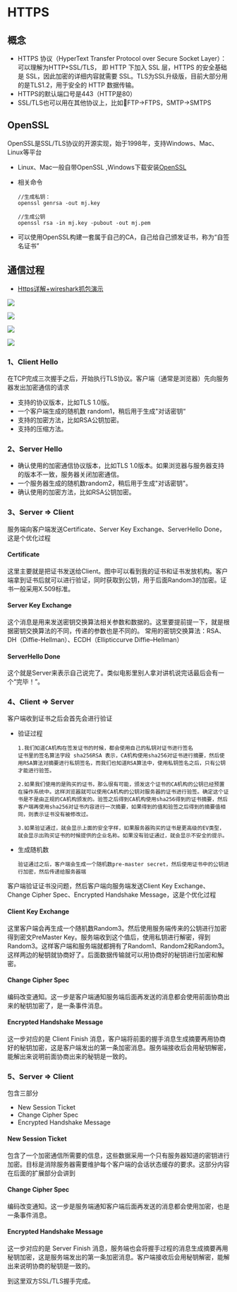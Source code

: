# HTTPS

## 概念

+ HTTPS 协议（HyperText Transfer Protocol over Secure Socket Layer）：可以理解为HTTP+SSL/TLS， 即 HTTP 下加入 SSL 层，HTTPS 的安全基础是 SSL，因此加密的详细内容就需要 SSL。TLS为SSL升级版，目前大部分用的是TLS1.2，用于安全的 HTTP 数据传输。
+ HTTPS的默认端口号是443（HTTP是80）
+ SSL/TLS也可以用在其他协议上，比如FTP->FTPS，SMTP->SMTPS

## OpenSSL

OpenSSL是SSL/TLS协议的开源实现，始于1998年，支持Windows、Mac、Linux等平台

+ Linux、Mac一般自带OpenSSL ,Windows下载安装[OpenSSL](https://slproweb.com/products/Win32OpenSSL.html)

+ 相关命令

  ```
  //生成私钥：
  openssl genrsa -out mj.key 
  
  //生成公钥
  openssl rsa -in mj.key -pubout -out mj.pem
  ```

+ 可以使用OpenSSL构建一套属于自己的CA，自己给自己颁发证书，称为“自签名证书”

## 通信过程

+ [Https详解+wireshark抓包演示](https://www.jianshu.com/p/a3a25c6627ee)

![](images/network_https_process_1.jpeg)

![](images/network_https_process_2.png)

![](images/network_https_process_3.jpeg)

![](images/network_https_process_4.webp)

### 1、Client Hello

在TCP完成三次握手之后，开始执行TLS协议。客户端（通常是浏览器）先向服务器发出加密通信的请求

+ 支持的协议版本，比如TLS 1.0版。
+ 一个客户端生成的随机数 random1，稍后用于生成"对话密钥“
+ 支持的加密方法，比如RSA公钥加密。
+ 支持的压缩方法。

### 2、Server Hello

+ 确认使用的加密通信协议版本，比如TLS 1.0版本。如果浏览器与服务器支持的版本不一致，服务器关闭加密通信。
+ 一个服务器生成的随机数random2，稍后用于生成"对话密钥"。
+ 确认使用的加密方法，比如RSA公钥加密。

### 3、Server => Client

服务端向客户端发送Certificate、Server Key Exchange、ServerHello Done，这是个优化过程

#### Certificate

这里主要就是把证书发送给Client。图中可以看到我的证书和证书发放机构。客户端拿到证书后就可以进行验证，同时获取到公钥，用于后面Random3的加密。证书一般采用X.509标准。

#### Server Key Exchange

这个消息是用来发送密钥交换算法相关参数和数据的。这里要提前提一下，就是根据密钥交换算法的不同，传递的参数也是不同的。
 常用的密钥交换算法：RSA、DH（Diffie-Hellman）、ECDH（Ellipticcurve Diffie–Hellman）

#### ServerHello Done

这个就是Server来表示自己说完了。类似电影里别人拿对讲机说完话最后会有一个“完毕！”。

### 4、Client => Server

客户端收到证书之后会首先会进行验证

+ 验证过程

  ```
  1.我们知道CA机构在签发证书的时候，都会使用自己的私钥对证书进行签名
  证书里的签名算法字段 sha256RSA 表示，CA机构使用sha256对证书进行摘要，然后使用RSA算法对摘要进行私钥签名，而我们也知道RSA算法中，使用私钥签名之后，只有公钥才能进行验签。
  
  2.如果我们使用的是购买的证书，那么很有可能，颁发这个证书的CA机构的公钥已经预置在操作系统中。这样浏览器就可以使用CA机构的公钥对服务器的证书进行验签。确定这个证书是不是由正规的CA机构颁发的。验签之后得到CA机构使用sha256得到的证书摘要，然后客户端再使用sha256对证书内容进行一次摘要，如果得到的值和验签之后得到的摘要值相同，则表示证书没有被修改过。
  
  3.如果验证通过，就会显示上面的安全字样，如果服务器购买的证书是更高级的EV类型，就会显示出购买证书的时候提供的企业名称。如果没有验证通过，就会显示不安全的提示。
  ```

+ 生成随机数

  ```
  验证通过之后，客户端会生成一个随机数pre-master secret，然后使用证书中的公钥进行加密，然后传递给服务器端
  ```

客户端验证证书没问题，然后客户端向服务端发送Client Key Exchange、Change Cipher Spec、Encrypted Handshake Message，这是个优化过程

#### Client Key Exchange

这里客户端会再生成一个随机数Random3。然后使用服务端传来的公钥进行加密得到密文PreMaster Key。服务端收到这个值后，使用私钥进行解密，得到Random3。这样客户端和服务端就都拥有了Random1、Random2和Random3。这样两边的秘钥就协商好了。后面数据传输就可以用协商好的秘钥进行加密和解密。

#### Change Cipher Spec

编码改变通知。这一步是客户端通知服务端后面再发送的消息都会使用前面协商出来的秘钥加密了，是一条事件消息。

#### Encrypted Handshake Message

这一步对应的是 Client Finish 消息，客户端将前面的握手消息生成摘要再用协商好的秘钥加密，这是客户端发出的第一条加密消息。服务端接收后会用秘钥解密，能解出来说明前面协商出来的秘钥是一致的。

### 5、Server => Client

包含三部分

- New Session Ticket
- Change Cipher Spec
- Encrypted Handshake Message

#### New Session Ticket

包含了一个加密通信所需要的信息，这些数据采用一个只有服务器知道的密钥进行加密。目标是消除服务器需要维护每个客户端的会话状态缓存的要求。这部分内容在后面的扩展部分会讲到

#### Change Cipher Spec

编码改变通知。这一步是服务端通知客户端后面再发送的消息都会使用加密，也是一条事件消息。

#### Encrypted Handshake Message

这一步对应的是 Server Finish 消息，服务端也会将握手过程的消息生成摘要再用秘钥加密，这是服务端发出的第一条加密消息。客户端接收后会用秘钥解密，能解出来说明协商的秘钥是一致的。

到这里双方SSL/TLS握手完成。
